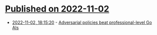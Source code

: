 # [Published on 2022-11-02](index.md)

* [2022-11-02, 18:15:20](https://news.ycombinator.com/item?id=33440461) - [Adversarial policies beat professional-level Go AIs](https://goattack.alignmentfund.org/)
